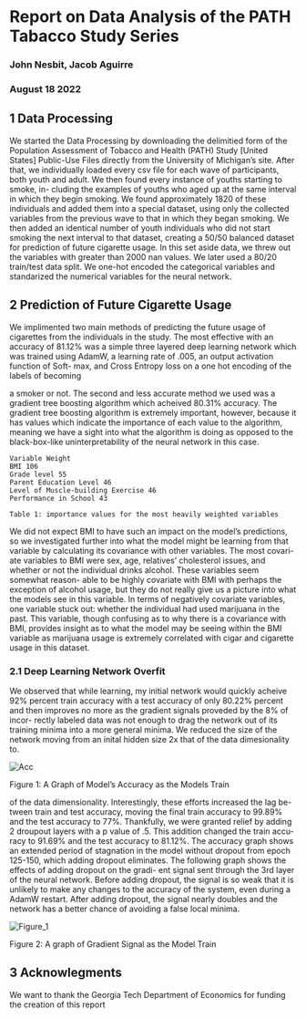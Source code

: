 # Report on Data Analysis of the PATH Tabacco Study Series

### John Nesbit, Jacob Aguirre 
### August 18 2022


## 1 Data Processing

We started the Data Processing by downloading the delimitied form of the
Population Assessment of Tobacco and Health (PATH) Study [United States]
Public-Use Files directly from the University of Michigan’s site. After that,
we individually loaded every csv file for each wave of participants, both youth
and adult. We then found every instance of youths starting to smoke, in-
cluding the examples of youths who aged up at the same interval in which
they begin smoking. We found approximately 1820 of these individuals and
added them into a special dataset, using only the collected variables from
the previous wave to that in which they began smoking. We then added an
identical number of youth individuals who did not start smoking the next
interval to that dataset, creating a 50/50 balanced dataset for prediction of
future cigarette usage. In this set aside data, we threw out the variables with
greater than 2000 nan values. We later used a 80/20 train/test data split.
We one-hot encoded the categorical variables and standarized the numerical
variables for the neural network.

## 2 Prediction of Future Cigarette Usage

We implimented two main methods of predicting the future usage of cigarettes
from the individuals in the study. The most effective with an accuracy of
81.12% was a simple three layered deep learning network which was trained
using AdamW, a learning rate of .005, an output activation function of Soft-
max, and Cross Entropy loss on a one hot encoding of the labels of becoming


a smoker or not. The second and less accurate method we used was a gradient
tree boosting algorithm which acheived 80.31% accuracy. The gradient tree
boosting algorithm is extremely important, however, because it has values
which indicate the importance of each value to the algorithm, meaning we
have a sight into what the algorithm is doing as opposed to the black-box-like
uninterpretability of the neural network in this case.

```
Variable Weight
BMI 106
Grade level 55
Parent Education Level 46
Level of Muscle-building Exercise 46
Performance in School 43
```
```
Table 1: importance values for the most heavily weighted variables
```
We did not expect BMI to have such an impact on the model’s predictions,
so we investigated further into what the model might be learning from that
variable by calculating its covariance with other variables. The most covari-
ate variables to BMI were sex, age, relatives’ cholesterol issues, and whether
or not the individual drinks alcohol. These variables seem somewhat reason-
able to be highly covariate with BMI with perhaps the exception of alcohol
usage, but they do not really give us a picture into what the models see in
this variable. In terms of negatively covariate variables, one variable stuck
out: whether the individual had used marijuana in the past. This variable,
though confusing as to why there is a covariance with BMI, provides insight
as to what the model may be seeing within the BMI variable as marijuana
usage is extremely correlated with cigar and cigarette usage in this dataset.

### 2.1 Deep Learning Network Overfit

We observed that while learning, my initial network would quickly acheive
92% percent train accuracy with a test accuracy of only 80.22% percent and
then improves no more as the gradient signals proveded by the 8% of incor-
rectly labeled data was not enough to drag the network out of its training
minima into a more general minima. We reduced the size of the network
moving from an inital hidden size 2x that of the data dimesionality to.

![Acc](https://user-images.githubusercontent.com/49009243/189551873-507623c8-3b58-4555-bb53-0fbd5f71fd7b.png)

Figure 1: A Graph of Model’s Accuracy as the Models Train

of the data dimensionality. Interestingly, these efforts increased the lag be-
tween train and test accuracy, moving the final train accuracy to 99.89% and
the test accuracy to 77%. Thankfully, we were granted relief by adding 2
droupout layers with a p value of .5. This addition changed the train accu-
racy to 91.69% and the test accuracy to 81.12%. The accuracy graph shows
an extended period of stagnation in the model without dropout from epoch
125-150, which adding dropout eliminates.
The following graph shows the effects of adding dropout on the gradi-
ent signal sent through the 3rd layer of the neural network. Before adding
dropout, the signal is so weak that it is unlikely to make any changes to
the accuracy of the system, even during a AdamW restart. After adding
dropout, the signal nearly doubles and the network has a better chance of
avoiding a false local minima.

![Figure_1](https://user-images.githubusercontent.com/49009243/189551902-d6f8309f-f2aa-4d4e-a7db-a9f49878ad51.png)

Figure 2: A graph of Gradient Signal as the Model Train


## 3 Acknowlegments

We want to thank the Georgia Tech Department of Economics for funding the creation of this report
